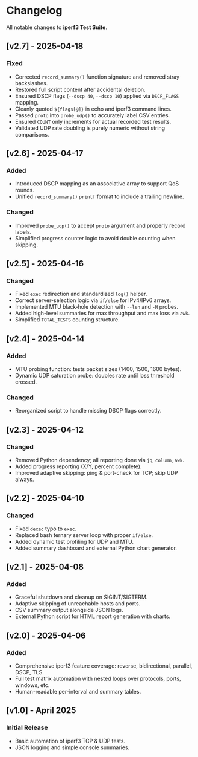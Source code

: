 # Changelog

All notable changes to **iperf3 Test Suite**.

## [v2.7] - 2025-04-18
### Fixed
- Corrected `record_summary()` function signature and removed stray backslashes.
- Restored full script content after accidental deletion.
- Ensured DSCP flags (`--dscp 40`, `--dscp 10`) applied via `DSCP_FLAGS` mapping.
- Cleanly quoted `${flags[@]}` in echo and iperf3 command lines.
- Passed `proto` into `probe_udp()` to accurately label CSV entries.
- Ensured `COUNT` only increments for actual recorded test results.
- Validated UDP rate doubling is purely numeric without string comparisons.

## [v2.6] - 2025-04-17
### Added
- Introduced DSCP mapping as an associative array to support QoS rounds.
- Unified `record_summary()` `printf` format to include a trailing newline.
### Changed
- Improved `probe_udp()` to accept `proto` argument and properly record labels.
- Simplified progress counter logic to avoid double counting when skipping.

## [v2.5] - 2025-04-16
### Changed
- Fixed `exec` redirection and standardized `log()` helper.
- Correct server-selection logic via `if/else` for IPv4/IPv6 arrays.
- Implemented MTU black‑hole detection with `--len` and `-M` probes.
- Added high-level summaries for max throughput and max loss via `awk`.
- Simplified `TOTAL_TESTS` counting structure.

## [v2.4] - 2025-04-14
### Added
- MTU probing function: tests packet sizes (1400, 1500, 1600 bytes).
- Dynamic UDP saturation probe: doubles rate until loss threshold crossed.
### Changed
- Reorganized script to handle missing DSCP flags correctly.

## [v2.3] - 2025-04-12
### Changed
- Removed Python dependency; all reporting done via `jq`, `column`, `awk`.
- Added progress reporting (X/Y, percent complete).
- Improved adaptive skipping: ping & port-check for TCP; skip UDP always.

## [v2.2] - 2025-04-10
### Changed
- Fixed `dexec` typo to `exec`.
- Replaced bash ternary server loop with proper `if/else`.
- Added dynamic test profiling for UDP and MTU.
- Added summary dashboard and external Python chart generator.

## [v2.1] - 2025-04-08
### Added
- Graceful shutdown and cleanup on SIGINT/SIGTERM.
- Adaptive skipping of unreachable hosts and ports.
- CSV summary output alongside JSON logs.
- External Python script for HTML report generation with charts.

## [v2.0] - 2025-04-06
### Added
- Comprehensive iperf3 feature coverage: reverse, bidirectional, parallel, DSCP, TLS.
- Full test matrix automation with nested loops over protocols, ports, windows, etc.
- Human-readable per-interval and summary tables.

## [v1.0] - April 2025
### Initial Release
- Basic automation of iperf3 TCP & UDP tests.
- JSON logging and simple console summaries.

